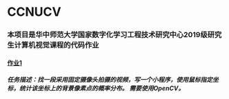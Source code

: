 # CCNUCV
### 本项目是华中师范大学国家数字化学习工程技术研究中心2019级研究生计算机视觉课程的代码作业
#### [作业1](https://github.com/WhatAboutMyStar/CCNUCV/tree/master/%E4%BD%9C%E4%B8%9A1) 
##### 任务描述：找一段采用固定摄像头拍摄的视频，写一个小程序，使用鼠标指定坐标，统计该坐标上的背景像素点的概率分布。 需要使用OpenCV。
